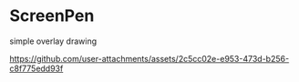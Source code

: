 # ScreenPen
simple overlay drawing

https://github.com/user-attachments/assets/2c5cc02e-e953-473d-b256-c8f775edd93f

